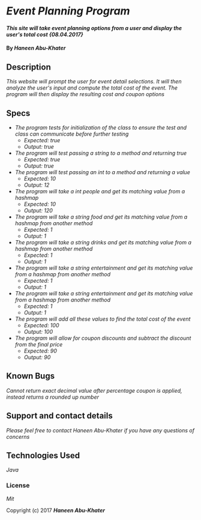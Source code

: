 # _Event Planning Program_

#### _This site will take event planning options from a user and display the user's total cost {08.04.2017}_

#### By _**Haneen Abu-Khater**_

## Description

_This website will prompt the user for event detail selections. It will then analyze the user's input and compute the total cost of the event. The program will then display the resulting cost and coupon options_

## Specs

* _The program tests for initialization of the class to ensure the test and class can communicate before further testing_
  * _Expected: true_
  * _Output: true_
* _The program will test passing a string to a method and returning true_
  * _Expected: true_
  * _Output: true_
* _The program will test passing an int to a method and returning a value_
  * _Expected: 10_
  * _Output: 12_
* _The program will take a int people and get its matching value from a hashmap_
  * _Expected: 10_
  * _Output: 120_
* _The program will take a string food and get its matching value from a hashmap from another method_
  * _Expected: 1_
  * _Output: 1_
* _The program will take a string drinks and get its matching value from a hashmap from another method_
  * _Expected: 1_
  * _Output: 1_
* _The program will take a string entertainment and get its matching value from a hashmap from another method_
  * _Expected: 1_
  * _Output: 1_
* _The program will take a string entertainment and get its matching value from a hashmap from another method_
  * _Expected: 1_
  * _Output: 1_
* _The program will add all these values to find the total cost of the event_
  * _Expected: 100_
  * _Output: 100_
* _The program will allow for coupon discounts and subtract the discount from the final price_
  * _Expected: 90_
  * _Output: 90_

## Known Bugs

_Cannot return exact decimal value after percentage coupon is applied, instead returns a rounded up number_

## Support and contact details

_Please feel free to contact Haneen Abu-Khater if you have any questions of concerns_

## Technologies Used

_Java_

### License

*Mit*

Copyright (c) 2017 **_Haneen Abu-Khater_**

